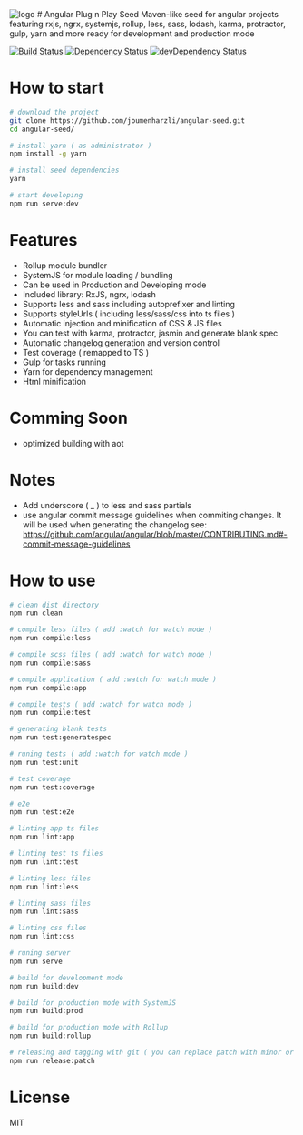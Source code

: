 <img src='http://www.hostingpics.net/thumbs/80/51/80/mini_805180logoplug.png' alt='logo'>
# Angular Plug n Play Seed
Maven-like seed for angular projects featuring rxjs, ngrx, systemjs, rollup, less, sass, lodash, karma, protractor, gulp, yarn and more ready for development and production mode

[![Build Status](https://travis-ci.org/joumenharzli/angular-seed.svg?branch=master)](https://travis-ci.org/joumenharzli/angular-seed)
[![Dependency Status](https://david-dm.org/joumenharzli/angular-seed.svg)](https://david-dm.org/joumenharzli/angular-seed)
[![devDependency Status](https://david-dm.org/joumenharzli/angular-seed/dev-status.svg)](https://david-dm.org/joumenharzli/angular-seed#info=devDependencies)

# How to start

```bash
# download the project
git clone https://github.com/joumenharzli/angular-seed.git
cd angular-seed/

# install yarn ( as administrator )
npm install -g yarn

# install seed dependencies
yarn

# start developing
npm run serve:dev
```

# Features

- Rollup module bundler
- SystemJS for module loading / bundling
- Can be used in Production and Developing mode
- Included library: RxJS, ngrx, lodash
- Supports less and sass including autoprefixer and linting
- Supports styleUrls ( including less/sass/css into ts files )
- Automatic injection and minification of CSS & JS files
- You can test with karma, protractor, jasmin and generate blank spec
- Automatic changelog generation and version control
- Test coverage ( remapped to TS )
- Gulp for tasks running
- Yarn for dependency management
- Html minification

# Comming Soon

- optimized building with aot

# Notes

- Add underscore ( _ ) to less and sass partials
- use angular commit message guidelines when commiting changes. It will be used when generating the changelog
    see: https://github.com/angular/angular/blob/master/CONTRIBUTING.md#-commit-message-guidelines

# How to use

```bash
# clean dist directory
npm run clean

# compile less files ( add :watch for watch mode )
npm run compile:less

# compile scss files ( add :watch for watch mode )
npm run compile:sass

# compile application ( add :watch for watch mode )
npm run compile:app

# compile tests ( add :watch for watch mode )
npm run compile:test

# generating blank tests
npm run test:generatespec

# runing tests ( add :watch for watch mode )
npm run test:unit

# test coverage
npm run test:coverage

# e2e
npm run test:e2e

# linting app ts files
npm run lint:app

# linting test ts files
npm run lint:test

# linting less files
npm run lint:less

# linting sass files
npm run lint:sass

# linting css files
npm run lint:css

# runing server
npm run serve

# build for development mode
npm run build:dev

# build for production mode with SystemJS
npm run build:prod

# build for production mode with Rollup
npm run build:rollup

# releasing and tagging with git ( you can replace patch with minor or major )
npm run release:patch
```

# License
MIT
